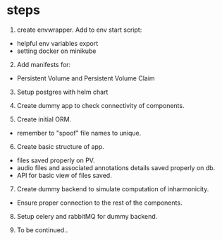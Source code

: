 # steps

1) create envwrapper. Add to env start script:
- helpful env variables export
- setting docker on minikube

2) Add manifests for:
- Persistent Volume and Persistent Volume Claim

3) Setup postgres with helm chart

4) Create dummy app to check connectivity of components.

5) Create initial ORM.
- remember to "spoof" file names to unique.

6) Create basic structure of app.
- files saved properly on PV.
- audio files and associated annotations details saved properly on db.
- API for basic view of files saved.

7) Create dummy backend to simulate computation of inharmonicity.
- Ensure proper connection to the rest of the components.

8) Setup celery and rabbitMQ for dummy backend.

9) To be continued..